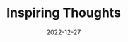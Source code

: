 ---
slug: thought-for-the-day
title: "Inspiring Thoughts"
date: 2022-12-27
excerpt: 'Our nture is abscured by work done by the compulsion of want or fear the mother seveelas herself in the service of heer children so our true freedom is in action which can only be attained in the work of love.'
tags: [Inspiration, Motivation, Quotes, Thoughts]
---